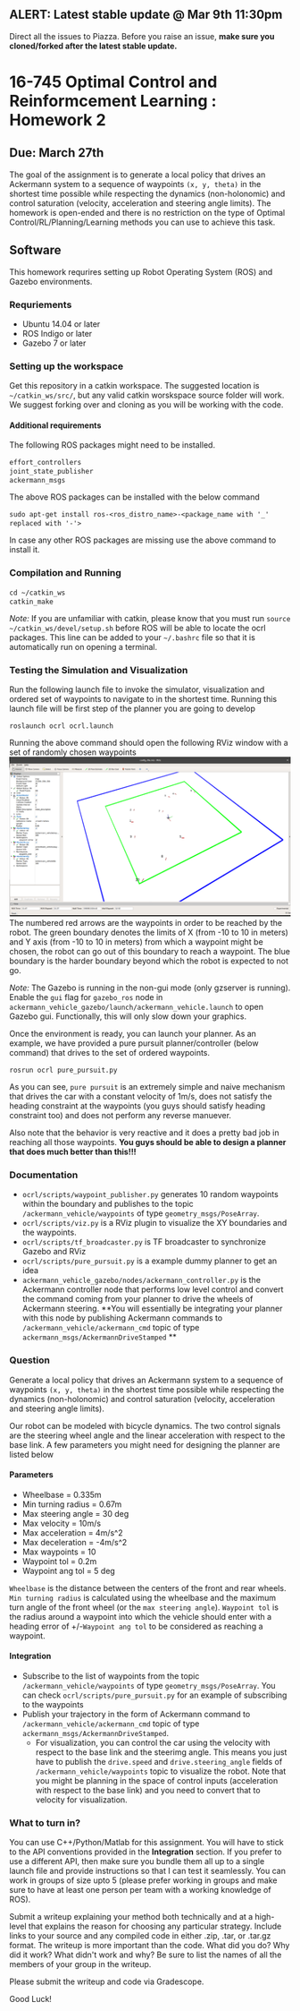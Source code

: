 ## ALERT: Latest stable update @ Mar 9th 11:30pm
Direct all the issues to Piazza. Before you raise an issue, **make sure you cloned/forked after the latest stable update.**


16-745 Optimal Control and Reinformcement Learning : Homework 2 
==================================================
## Due: March 27th

The goal of the assignment is to generate a local policy that drives an Ackermann system to a sequence of waypoints `(x, y, theta)` in the shortest time possible while respecting the dynamics (non-holonomic) and control saturation (velocity, acceleration and steering angle limits). The homework is open-ended and there is no restriction on the type of Optimal Control/RL/Planning/Learning methods you can use to achieve this task. 

## Software
This homework requrires setting up Robot Operating System (ROS) and Gazebo environments. 

### Requriements
- Ubuntu 14.04 or later
- ROS Indigo or later
- Gazebo 7 or later

### Setting up the workspace
Get this repository in a catkin workspace. The suggested location is `~/catkin_ws/src/`, but any valid catkin worskspace source folder will work. We suggest forking over and cloning as you will be working with the code.

#### Additional requirements
The following ROS packages might need to be installed. 
```
effort_controllers
joint_state_publisher
ackermann_msgs
``` 
The above ROS packages can be installed with the below command
```
sudo apt-get install ros-<ros_distro_name>-<package_name with '_' replaced with '-'>
```
In case any other ROS packages are missing use the above command to install it. 

### Compilation and Running
```
cd ~/catkin_ws
catkin_make
```
_Note:_ If you are unfamiliar with catkin, please know that you must run `source ~/catkin_ws/devel/setup.sh` before ROS will be able to locate the ocrl packages. This line can be added to your `~/.bashrc` file so that it is automatically run on opening a terminal. 

### Testing the Simulation and Visualization
Run the following launch file to invoke the simulator, visualization and ordered set of waypoints to navigate to in the shortest time. Running this launch file will be first step of the planner you are going to develop
```
roslaunch ocrl ocrl.launch
```
Running the above command should open the following RViz window with a set of randomly chosen waypoints
![](ocrl/img/env_angled.png)
The numbered red arrows are the waypoints in order to be reached by the robot. The green boundary denotes the limits of X (from -10 to 10 in meters) and Y axis (from -10 to 10 in meters) from which a waypoint might be chosen, the robot can go out of this boundary to reach a waypoint. The blue boundary is the harder boundary beyond which the robot is expected to not go. 

_Note:_ The Gazebo is running in the non-gui mode (only gzserver is running). Enable the `gui` flag for `gazebo_ros` node in `ackermann_vehicle_gazebo/launch/ackermann_vehicle.launch` to open Gazebo gui. Functionally, this will only slow down your graphics. 
 

Once the environment is ready, you can launch your planner. As an example, we have provided a pure pursuit planner/controller (below command) that drives to the set of ordered waypoints.
```
rosrun ocrl pure_pursuit.py
```
As you can see, `pure pursuit` is an extremely simple and naive mechanism that drives the car with a constant velocity of 1m/s, does not satisfy the heading constraint at the waypoints (you guys should satisfy heading constraint too) and does not perform any reverse manuever. 

Also note that the behavior is very reactive and it does a pretty bad job in reaching all those waypoints. **You guys should be able to design a planner that does much better than this!!!**

### Documentation
- `ocrl/scripts/waypoint_publisher.py` generates 10 random waypoints within the boundary and publishes to the topic  `/ackermann_vehicle/waypoints` of type `geometry_msgs/PoseArray`.
- `ocrl/scripts/viz.py` is a RViz plugin to visualize the XY boundaries and the waypoints.
- `ocrl/scripts/tf_broadcaster.py` is TF broadcaster to synchronize Gazebo and RViz 
- `ocrl/scripts/pure_pursuit.py` is a example dummy planner to get an idea
- `ackermann_vehicle_gazebo/nodes/ackermann_controller.py` is the Ackermann controller node that performs low level control and convert the command coming from your planner to drive the wheels of Ackermann steering. **You will essentially be integrating your planner with this node by publishing Ackermann commands to `/ackermann_vehicle/ackermann_cmd` topic of type `ackermann_msgs/AckermannDriveStamped` **

### Question
Generate a local policy that drives an Ackermann system to a sequence of waypoints `(x, y, theta)` in the shortest time possible while respecting the dynamics (non-holonomic) and control saturation (velocity, acceleration and steering angle limits).

Our robot can be modeled with bicycle dynamics. The two control signals are the steering wheel angle
and the linear acceleration with respect to the base link. A few parameters you might need for designing the planner are listed below

#### Parameters
- Wheelbase = 0.335m
- Min turning radius = 0.67m
- Max steering angle = 30 deg
- Max velocity = 10m/s
- Max acceleration = 4m/s^2
- Max deceleration = -4m/s^2
- Max waypoints = 10
- Waypoint tol = 0.2m
- Waypoint ang tol = 5 deg

`Wheelbase` is the distance between the centers of the front and rear wheels. `Min turning radius` is calculated using the wheelbase and the maximum turn angle of the front wheel (or the `max steering angle`). `Waypoint tol` is the radius around a waypoint into which the vehicle should enter with a heading error of +/-`Waypoint ang tol` to be considered as reaching a waypoint. 

#### Integration 
* Subscribe to the list of waypoints from the topic `/ackermann_vehicle/waypoints` of type `geometry_msgs/PoseArray`. You can check `ocrl/scripts/pure_pursuit.py` for an example of subscribing to the waypoints
* Publish your trajectory in the form of Ackermann command to `/ackermann_vehicle/ackermann_cmd` topic of type `ackermann_msgs/AckermannDriveStamped`. 
    * For visualization, you can control the car using the velocity with respect to the base link and the steerimg angle. This means you just have to publish the `drive.speed` and `drive.steering_angle` fields of `/ackermann_vehicle/waypoints` topic to visualize the robot. Note that you might be planning in the space of control inputs (acceleration with respect to the base link) and you need to convert that to velocity for visualization. 

### What to turn in?

You can use C++/Python/Matlab for this assignment. You will have to stick to the API conventions provided in the **Integration** section. If you prefer to use a different API, then make sure you bundle them all up to a single launch file and provide instructions so that I can test it seamlessly. You can work in groups of size upto 5 (please prefer working in groups and make sure to have at least one person per team with a working knowledge of ROS). 

Submit a writeup explaining your method both technically and at a high-level that explains the reason for choosing any particular strategy. Include links to your source and any compiled code in either .zip, .tar, or .tar.gz format. The writeup is more important than the code. What did you do? Why did it work? What didn't work and why? Be sure to list the names of all the members of your group in the writeup.

Please submit the writeup and code via Gradescope. 

Good Luck!









